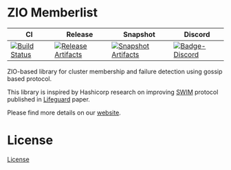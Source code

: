 # ZIO Memberlist

| CI | Release | Snapshot | Discord |
| --- | --- | --- | --- |
| [![Build Status][Badge-Circle]][Link-Circle] | [![Release Artifacts][Badge-SonatypeReleases]][Link-SonatypeReleases] | [![Snapshot Artifacts][Badge-SonatypeSnapshots]][Link-SonatypeSnapshots] | [![Badge-Discord]][Link-Discord] |

ZIO-based library for cluster membership and failure detection using gossip based protocol.

This library is inspired by Hashicorp research on improving [SWIM](https://ieeexplore.ieee.org/document/1028914) protocol published in [Lifeguard](https://ieeexplore.ieee.org/document/1028914) paper. 

Please find more details on our [website](https://zio.github.io/zio-memberlist/).


# License
[License](LICENSE)

[Badge-SonatypeReleases]: https://img.shields.io/nexus/r/https/oss.sonatype.org/dev.zio/zio-memberlist_2.12.svg "Sonatype Releases"
[Badge-SonatypeSnapshots]: https://img.shields.io/nexus/s/https/oss.sonatype.org/dev.zio/zio-memberlist_2.12.svg "Sonatype Snapshots"
[Badge-Discord]: https://img.shields.io/discord/629491597070827530?logo=discord "chat on discord"
[Badge-Circle]: https://circleci.com/gh/zio/zio-memberlist.svg?style=svg "circleci"
[Link-Circle]: https://circleci.com/gh/zio/zio-memberlist "circleci"
[Link-SonatypeReleases]: https://oss.sonatype.org/content/repositories/releases/dev/zio/zio-memberlist_2.12/ "Sonatype Releases"
[Link-SonatypeSnapshots]: https://oss.sonatype.org/content/repositories/snapshots/dev/zio/zio-memberlist_2.12/ "Sonatype Snapshots"
[Link-Discord]: https://discord.gg/2ccFBr4 "Discord"

